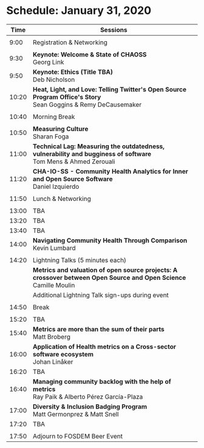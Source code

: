 # Schedule: January 31, 2020

|Time|Sessions
---|---
| |
| 9:00|Registration & Networking
| |
| 9:30|**Keynote: Welcome & State of CHAOSS**<br>Georg Link
| 9:50|**Keynote: Ethics (Title TBA)**<br>Deb Nicholson
|10:20|**Heat, Light, and Love: Telling Twitter's Open Source Program Office's Story**<br/>Sean Goggins & Remy DeCausemaker
| |
|10:40|Morning Break
| |
|10:50|**Measuring Culture**<br/>Sharan Foga
|11:00|**Technical Lag: Measuring the outdatedness, vulnerability and bugginess of software**<br/>Tom Mens & Ahmed Zerouali
11:20|**CHA-IO-SS - Community Health Analytics for Inner and Open Source Software**<br/>Daniel Izquierdo
| |
|11:50|Lunch & Networking
| |
|13:00|TBA
|13:20|TBA
|13:40|TBA
|14:00|**Navigating Community Health Through Comparison**<br/>Kevin Lumbard
| |
|14:20|Lightning Talks (5 minutes each)
| |**Metrics and valuation of open source projects: A crossover between Open Source and Open Science**<br/>Camille Moulin
| |Additional Lightning Talk sign-ups during event 
| |
|14:50|Break
| |
|15:20|TBA
|15:40|**Metrics are more than the sum of their parts**<br/>Matt Broberg
|16:00|**Application of Health metrics on a Cross-sector software ecosystem**<br/>Johan Linåker
|16:20|TBA
|16:40|**Managing community backlog with the help of metrics**<br/>Ray Paik & Alberto Pérez García-Plaza
|17:00|**Diversity & Inclusion Badging Program**<br/>Matt Germonprez & Matt Snell
|17:20|TBA
| |
|17:50|Adjourn to FOSDEM Beer Event


</table>
</div>